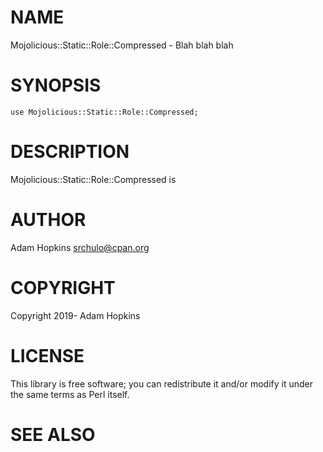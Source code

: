 # NAME

Mojolicious::Static::Role::Compressed - Blah blah blah

# SYNOPSIS

    use Mojolicious::Static::Role::Compressed;

# DESCRIPTION

Mojolicious::Static::Role::Compressed is

# AUTHOR

Adam Hopkins <srchulo@cpan.org>

# COPYRIGHT

Copyright 2019- Adam Hopkins

# LICENSE

This library is free software; you can redistribute it and/or modify
it under the same terms as Perl itself.

# SEE ALSO
